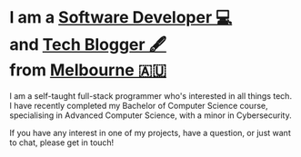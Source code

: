 # I am a [Software Developer 💻](https://gavindou.ch/)<br>and [Tech Blogger 🖋](https://gavindou.ch/blog)<br>from [Melbourne 🇦🇺](https://en.wikipedia.org/wiki/Melbourne)

I am a self-taught full-stack programmer who's interested in all things tech. I have recently completed my Bachelor of Computer Science course, specialising in Advanced Computer Science, with a minor in Cybersecurity.

If you have any interest in one of my projects, have a question, or just want to chat, please get in touch!
